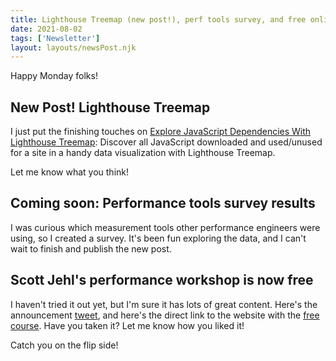 ```yaml
---
title: Lighthouse Treemap (new post!), perf tools survey, and free online performance workshop
date: 2021-08-02
tags: ['Newsletter']
layout: layouts/newsPost.njk
---
```

Happy Monday folks!

## New Post! Lighthouse Treemap

I just put the finishing touches on [Explore JavaScript Dependencies With Lighthouse Treemap](https://sia.codes/posts/lighthouse-treemap/): Discover all JavaScript downloaded and used/unused for a site in a handy data visualization with Lighthouse Treemap.

Let me know what you think!

## Coming soon: Performance tools survey results

I was curious which measurement tools other performance engineers were using, so I created a survey. It's been fun exploring the data, and I can't wait to finish and publish the new post.

## Scott Jehl's performance workshop is now free

I haven't tried it out yet, but I'm sure it has lots of great content. Here's the announcement [tweet](https://twitter.com/scottjehl/status/1420406821026729987), and here's the direct link to the website with the [free course](https://scottjehl.com/lfwp/). Have you taken it? Let me know how you liked it!

Catch you on the flip side!
